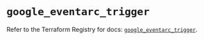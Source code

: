 # `google_eventarc_trigger`

Refer to the Terraform Registry for docs: [`google_eventarc_trigger`](https://registry.terraform.io/providers/hashicorp/google-beta/6.24.0/docs/resources/google_eventarc_trigger).
